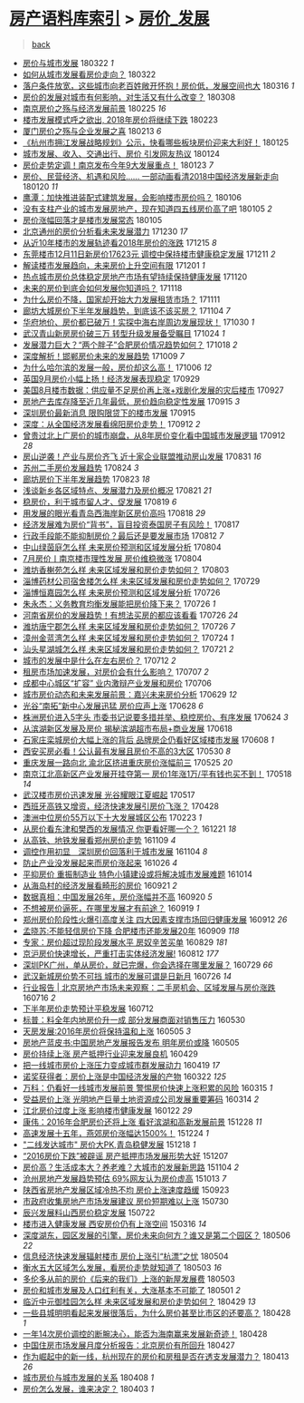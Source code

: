[房产语料库索引](../../README.md)  > [房价_发展](房价_发展.md)
====
> [back](../README.md)

- [房价与城市发展](http://jkwz.applinzi.com/ittc/7083396354200306704.html#%E6%88%BF%E4%BB%B7%E4%B8%8E%E5%9F%8E%E5%B8%82%E5%8F%91%E5%B1%95) 180322 *1* 
- [如何从城市发展看房价走向？](http://jkwz.applinzi.com/ittc/7083102837129348107.html#%E5%A6%82%E4%BD%95%E4%BB%8E%E5%9F%8E%E5%B8%82%E5%8F%91%E5%B1%95%E7%9C%8B%E6%88%BF%E4%BB%B7%E8%B5%B0%E5%90%91%EF%BC%9F) 180322  
- [落户条件放宽，这些城市向老百姓敞开怀抱！房价低，发展空间也大](http://jkwz.applinzi.com/ittc/7081029749403288583.html#%E8%90%BD%E6%88%B7%E6%9D%A1%E4%BB%B6%E6%94%BE%E5%AE%BD%EF%BC%8C%E8%BF%99%E4%BA%9B%E5%9F%8E%E5%B8%82%E5%90%91%E8%80%81%E7%99%BE%E5%A7%93%E6%95%9E%E5%BC%80%E6%80%80%E6%8A%B1%EF%BC%81%E6%88%BF%E4%BB%B7%E4%BD%8E%EF%BC%8C%E5%8F%91%E5%B1%95%E7%A9%BA%E9%97%B4%E4%B9%9F%E5%A4%A7) 180316 *1* 
- [房价的发展对城市有何影响，对生活又有什么改变？](http://jkwz.applinzi.com/ittc/7078153245447160843.html#%E6%88%BF%E4%BB%B7%E7%9A%84%E5%8F%91%E5%B1%95%E5%AF%B9%E5%9F%8E%E5%B8%82%E6%9C%89%E4%BD%95%E5%BD%B1%E5%93%8D%EF%BC%8C%E5%AF%B9%E7%94%9F%E6%B4%BB%E5%8F%88%E6%9C%89%E4%BB%80%E4%B9%88%E6%94%B9%E5%8F%98%EF%BC%9F) 180308  
- [南京房价之殇与经济发展前景](http://jkwz.applinzi.com/ittc/7074132293990220816.html#%E5%8D%97%E4%BA%AC%E6%88%BF%E4%BB%B7%E4%B9%8B%E6%AE%87%E4%B8%8E%E7%BB%8F%E6%B5%8E%E5%8F%91%E5%B1%95%E5%89%8D%E6%99%AF) 180225 *16* 
- [楼市发展模式呼之欲出, 2018年房价将继续下跌](http://jkwz.applinzi.com/ittc/7073410244141384710.html#%E6%A5%BC%E5%B8%82%E5%8F%91%E5%B1%95%E6%A8%A1%E5%BC%8F%E5%91%BC%E4%B9%8B%E6%AC%B2%E5%87%BA%2C+2018%E5%B9%B4%E6%88%BF%E4%BB%B7%E5%B0%86%E7%BB%A7%E7%BB%AD%E4%B8%8B%E8%B7%8C) 180223  
- [厦门房价之殇与企业发展之喜](http://jkwz.applinzi.com/ittc/7069225889760281606.html#%E5%8E%A6%E9%97%A8%E6%88%BF%E4%BB%B7%E4%B9%8B%E6%AE%87%E4%B8%8E%E4%BC%81%E4%B8%9A%E5%8F%91%E5%B1%95%E4%B9%8B%E5%96%9C) 180213 *6* 
- [《杭州市拥江发展战略规划》公示，快看哪些板块房价迎来大利好！](http://jkwz.applinzi.com/ittc/7062600473758925834.html#%E3%80%8A%E6%9D%AD%E5%B7%9E%E5%B8%82%E6%8B%A5%E6%B1%9F%E5%8F%91%E5%B1%95%E6%88%98%E7%95%A5%E8%A7%84%E5%88%92%E3%80%8B%E5%85%AC%E7%A4%BA%EF%BC%8C%E5%BF%AB%E7%9C%8B%E5%93%AA%E4%BA%9B%E6%9D%BF%E5%9D%97%E6%88%BF%E4%BB%B7%E8%BF%8E%E6%9D%A5%E5%A4%A7%E5%88%A9%E5%A5%BD%EF%BC%81) 180125  
- [城市发展、收入、交通出行、房价 引发网友热议](http://jkwz.applinzi.com/ittc/7062060372033274886.html#%E5%9F%8E%E5%B8%82%E5%8F%91%E5%B1%95%E3%80%81%E6%94%B6%E5%85%A5%E3%80%81%E4%BA%A4%E9%80%9A%E5%87%BA%E8%A1%8C%E3%80%81%E6%88%BF%E4%BB%B7+%E5%BC%95%E5%8F%91%E7%BD%91%E5%8F%8B%E7%83%AD%E8%AE%AE) 180124  
- [房价走势定调！南京发布今年9大发展重点！](http://jkwz.applinzi.com/ittc/7061729152376243211.html#%E6%88%BF%E4%BB%B7%E8%B5%B0%E5%8A%BF%E5%AE%9A%E8%B0%83%EF%BC%81%E5%8D%97%E4%BA%AC%E5%8F%91%E5%B8%83%E4%BB%8A%E5%B9%B49%E5%A4%A7%E5%8F%91%E5%B1%95%E9%87%8D%E7%82%B9%EF%BC%81) 180123 *7* 
- [房价、民营经济、机遇和风险…… 一部动画看清2018中国经济发展新走向](http://jkwz.applinzi.com/ittc/7060607229684614151.html#%E6%88%BF%E4%BB%B7%E3%80%81%E6%B0%91%E8%90%A5%E7%BB%8F%E6%B5%8E%E3%80%81%E6%9C%BA%E9%81%87%E5%92%8C%E9%A3%8E%E9%99%A9%E2%80%A6%E2%80%A6+%E4%B8%80%E9%83%A8%E5%8A%A8%E7%94%BB%E7%9C%8B%E6%B8%852018%E4%B8%AD%E5%9B%BD%E7%BB%8F%E6%B5%8E%E5%8F%91%E5%B1%95%E6%96%B0%E8%B5%B0%E5%90%91) 180120 *11* 
- [鹰潭：加快推进装配式建筑发展，会影响楼市房价吗？](http://jkwz.applinzi.com/ittc/7055378611832357895.html#%E9%B9%B0%E6%BD%AD%EF%BC%9A%E5%8A%A0%E5%BF%AB%E6%8E%A8%E8%BF%9B%E8%A3%85%E9%85%8D%E5%BC%8F%E5%BB%BA%E7%AD%91%E5%8F%91%E5%B1%95%EF%BC%8C%E4%BC%9A%E5%BD%B1%E5%93%8D%E6%A5%BC%E5%B8%82%E6%88%BF%E4%BB%B7%E5%90%97%EF%BC%9F) 180106  
- [没有支柱产业的城市发展房地产，现在知道四五线房价高了吧](http://jkwz.applinzi.com/ittc/7055001219460760587.html#%E6%B2%A1%E6%9C%89%E6%94%AF%E6%9F%B1%E4%BA%A7%E4%B8%9A%E7%9A%84%E5%9F%8E%E5%B8%82%E5%8F%91%E5%B1%95%E6%88%BF%E5%9C%B0%E4%BA%A7%EF%BC%8C%E7%8E%B0%E5%9C%A8%E7%9F%A5%E9%81%93%E5%9B%9B%E4%BA%94%E7%BA%BF%E6%88%BF%E4%BB%B7%E9%AB%98%E4%BA%86%E5%90%A7) 180105 *2* 
- [房价涨幅回落才是楼市发展常态](http://jkwz.applinzi.com/ittc/7055007485495084043.html#%E6%88%BF%E4%BB%B7%E6%B6%A8%E5%B9%85%E5%9B%9E%E8%90%BD%E6%89%8D%E6%98%AF%E6%A5%BC%E5%B8%82%E5%8F%91%E5%B1%95%E5%B8%B8%E6%80%81) 180105  
- [北京通州的房价分析看未来发展潜力](http://jkwz.applinzi.com/ittc/7052978949162796048.html#%E5%8C%97%E4%BA%AC%E9%80%9A%E5%B7%9E%E7%9A%84%E6%88%BF%E4%BB%B7%E5%88%86%E6%9E%90%E7%9C%8B%E6%9C%AA%E6%9D%A5%E5%8F%91%E5%B1%95%E6%BD%9C%E5%8A%9B) 171230 *17* 
- [从近10年楼市的发展轨迹看2018年房价的涨跌](http://jkwz.applinzi.com/ittc/7047431385432720401.html#%E4%BB%8E%E8%BF%9110%E5%B9%B4%E6%A5%BC%E5%B8%82%E7%9A%84%E5%8F%91%E5%B1%95%E8%BD%A8%E8%BF%B9%E7%9C%8B2018%E5%B9%B4%E6%88%BF%E4%BB%B7%E7%9A%84%E6%B6%A8%E8%B7%8C) 171215 *8* 
- [东莞楼市12月11日新房价17623元 调控中保持楼市健康稳定发展](http://jkwz.applinzi.com/ittc/7045880523505796113.html#%E4%B8%9C%E8%8E%9E%E6%A5%BC%E5%B8%8212%E6%9C%8811%E6%97%A5%E6%96%B0%E6%88%BF%E4%BB%B717623%E5%85%83+%E8%B0%83%E6%8E%A7%E4%B8%AD%E4%BF%9D%E6%8C%81%E6%A5%BC%E5%B8%82%E5%81%A5%E5%BA%B7%E7%A8%B3%E5%AE%9A%E5%8F%91%E5%B1%95) 171211 *2* 
- [解读楼市发展趋向，未来房价上升空间有限](http://jkwz.applinzi.com/ittc/7042030932016514064.html#%E8%A7%A3%E8%AF%BB%E6%A5%BC%E5%B8%82%E5%8F%91%E5%B1%95%E8%B6%8B%E5%90%91%EF%BC%8C%E6%9C%AA%E6%9D%A5%E6%88%BF%E4%BB%B7%E4%B8%8A%E5%8D%87%E7%A9%BA%E9%97%B4%E6%9C%89%E9%99%90) 171201 *1* 
- [热点城市房价总体稳定房地产市场有望持续保持健康发展](http://jkwz.applinzi.com/ittc/7037968813503546385.html#%E7%83%AD%E7%82%B9%E5%9F%8E%E5%B8%82%E6%88%BF%E4%BB%B7%E6%80%BB%E4%BD%93%E7%A8%B3%E5%AE%9A%E6%88%BF%E5%9C%B0%E4%BA%A7%E5%B8%82%E5%9C%BA%E6%9C%89%E6%9C%9B%E6%8C%81%E7%BB%AD%E4%BF%9D%E6%8C%81%E5%81%A5%E5%BA%B7%E5%8F%91%E5%B1%95) 171120  
- [未来的房价到底会如何发展你知道吗？](http://jkwz.applinzi.com/ittc/7037242537197175825.html#%E6%9C%AA%E6%9D%A5%E7%9A%84%E6%88%BF%E4%BB%B7%E5%88%B0%E5%BA%95%E4%BC%9A%E5%A6%82%E4%BD%95%E5%8F%91%E5%B1%95%E4%BD%A0%E7%9F%A5%E9%81%93%E5%90%97%EF%BC%9F) 171118  
- [为什么房价不降，国家却开始大力发展租赁市场？](http://jkwz.applinzi.com/ittc/7033636007969293328.html#%E4%B8%BA%E4%BB%80%E4%B9%88%E6%88%BF%E4%BB%B7%E4%B8%8D%E9%99%8D%EF%BC%8C%E5%9B%BD%E5%AE%B6%E5%8D%B4%E5%BC%80%E5%A7%8B%E5%A4%A7%E5%8A%9B%E5%8F%91%E5%B1%95%E7%A7%9F%E8%B5%81%E5%B8%82%E5%9C%BA%EF%BC%9F) 171111  
- [廊坊大城房价下半年发展趋势，到底该不该买房？](http://jkwz.applinzi.com/ittc/7032219348364690449.html#%E5%BB%8A%E5%9D%8A%E5%A4%A7%E5%9F%8E%E6%88%BF%E4%BB%B7%E4%B8%8B%E5%8D%8A%E5%B9%B4%E5%8F%91%E5%B1%95%E8%B6%8B%E5%8A%BF%EF%BC%8C%E5%88%B0%E5%BA%95%E8%AF%A5%E4%B8%8D%E8%AF%A5%E4%B9%B0%E6%88%BF%EF%BC%9F) 171104 *7* 
- [华府地价、房价都已破万！实探中海右岸周边发展现状！](http://jkwz.applinzi.com/ittc/7030326661243995152.html#%E5%8D%8E%E5%BA%9C%E5%9C%B0%E4%BB%B7%E3%80%81%E6%88%BF%E4%BB%B7%E9%83%BD%E5%B7%B2%E7%A0%B4%E4%B8%87%EF%BC%81%E5%AE%9E%E6%8E%A2%E4%B8%AD%E6%B5%B7%E5%8F%B3%E5%B2%B8%E5%91%A8%E8%BE%B9%E5%8F%91%E5%B1%95%E7%8E%B0%E7%8A%B6%EF%BC%81) 171030 *1* 
- [武汉青山新房房价破三万 转型升级发展备受瞩目](http://jkwz.applinzi.com/ittc/7027897179799290896.html#%E6%AD%A6%E6%B1%89%E9%9D%92%E5%B1%B1%E6%96%B0%E6%88%BF%E6%88%BF%E4%BB%B7%E7%A0%B4%E4%B8%89%E4%B8%87+%E8%BD%AC%E5%9E%8B%E5%8D%87%E7%BA%A7%E5%8F%91%E5%B1%95%E5%A4%87%E5%8F%97%E7%9E%A9%E7%9B%AE) 171024 *1* 
- [发展潜力巨大？“两个胖子”合肥房价情况趋势如何？](http://jkwz.applinzi.com/ittc/7025879357002875921.html#%E5%8F%91%E5%B1%95%E6%BD%9C%E5%8A%9B%E5%B7%A8%E5%A4%A7%EF%BC%9F%E2%80%9C%E4%B8%A4%E4%B8%AA%E8%83%96%E5%AD%90%E2%80%9D%E5%90%88%E8%82%A5%E6%88%BF%E4%BB%B7%E6%83%85%E5%86%B5%E8%B6%8B%E5%8A%BF%E5%A6%82%E4%BD%95%EF%BC%9F) 171018 *2* 
- [深度解析！邯郸房价未来的发展趋势](http://jkwz.applinzi.com/ittc/7022400939993072656.html#%E6%B7%B1%E5%BA%A6%E8%A7%A3%E6%9E%90%EF%BC%81%E9%82%AF%E9%83%B8%E6%88%BF%E4%BB%B7%E6%9C%AA%E6%9D%A5%E7%9A%84%E5%8F%91%E5%B1%95%E8%B6%8B%E5%8A%BF) 171009 *7* 
- [为什么哈尔滨的发展一般，房价却这么高！](http://jkwz.applinzi.com/ittc/7019161214641505296.html#%E4%B8%BA%E4%BB%80%E4%B9%88%E5%93%88%E5%B0%94%E6%BB%A8%E7%9A%84%E5%8F%91%E5%B1%95%E4%B8%80%E8%88%AC%EF%BC%8C%E6%88%BF%E4%BB%B7%E5%8D%B4%E8%BF%99%E4%B9%88%E9%AB%98%EF%BC%81) 171006 *12* 
- [英国9月房价小幅上扬！经济发展表现稳定](http://jkwz.applinzi.com/ittc/7018741017069749265.html#%E8%8B%B1%E5%9B%BD9%E6%9C%88%E6%88%BF%E4%BB%B7%E5%B0%8F%E5%B9%85%E4%B8%8A%E6%89%AC%EF%BC%81%E7%BB%8F%E6%B5%8E%E5%8F%91%E5%B1%95%E8%A1%A8%E7%8E%B0%E7%A8%B3%E5%AE%9A) 170929  
- [美国8月楼市数据：供应量不足房价再上涨+戏剧化发展的灾后楼市](http://jkwz.applinzi.com/ittc/7017323143390299152.html#%E7%BE%8E%E5%9B%BD8%E6%9C%88%E6%A5%BC%E5%B8%82%E6%95%B0%E6%8D%AE%EF%BC%9A%E4%BE%9B%E5%BA%94%E9%87%8F%E4%B8%8D%E8%B6%B3%E6%88%BF%E4%BB%B7%E5%86%8D%E4%B8%8A%E6%B6%A8%2B%E6%88%8F%E5%89%A7%E5%8C%96%E5%8F%91%E5%B1%95%E7%9A%84%E7%81%BE%E5%90%8E%E6%A5%BC%E5%B8%82) 170927  
- [房地产去库存降至近几年最低，房价趋向稳定性发展](http://jkwz.applinzi.com/ittc/7013499751918732304.html#%E6%88%BF%E5%9C%B0%E4%BA%A7%E5%8E%BB%E5%BA%93%E5%AD%98%E9%99%8D%E8%87%B3%E8%BF%91%E5%87%A0%E5%B9%B4%E6%9C%80%E4%BD%8E%EF%BC%8C%E6%88%BF%E4%BB%B7%E8%B6%8B%E5%90%91%E7%A8%B3%E5%AE%9A%E6%80%A7%E5%8F%91%E5%B1%95) 170915 *3* 
- [深圳房价最新消息 限购限贷下的楼市发展](http://jkwz.applinzi.com/ittc/7013475818238640913.html#%E6%B7%B1%E5%9C%B3%E6%88%BF%E4%BB%B7%E6%9C%80%E6%96%B0%E6%B6%88%E6%81%AF+%E9%99%90%E8%B4%AD%E9%99%90%E8%B4%B7%E4%B8%8B%E7%9A%84%E6%A5%BC%E5%B8%82%E5%8F%91%E5%B1%95) 170915  
- [深度：从全国经济发展看绵阳房价走势！](http://jkwz.applinzi.com/ittc/7012486555183350801.html#%E6%B7%B1%E5%BA%A6%EF%BC%9A%E4%BB%8E%E5%85%A8%E5%9B%BD%E7%BB%8F%E6%B5%8E%E5%8F%91%E5%B1%95%E7%9C%8B%E7%BB%B5%E9%98%B3%E6%88%BF%E4%BB%B7%E8%B5%B0%E5%8A%BF%EF%BC%81) 170912 *2* 
- [曾贵过北上广房价的城市崩盘，从8年房价变化看中国城市发展逻辑](http://jkwz.applinzi.com/ittc/7012462488006951952.html#%E6%9B%BE%E8%B4%B5%E8%BF%87%E5%8C%97%E4%B8%8A%E5%B9%BF%E6%88%BF%E4%BB%B7%E7%9A%84%E5%9F%8E%E5%B8%82%E5%B4%A9%E7%9B%98%EF%BC%8C%E4%BB%8E8%E5%B9%B4%E6%88%BF%E4%BB%B7%E5%8F%98%E5%8C%96%E7%9C%8B%E4%B8%AD%E5%9B%BD%E5%9F%8E%E5%B8%82%E5%8F%91%E5%B1%95%E9%80%BB%E8%BE%91) 170912 *28* 
- [房山逆袭！产业与房价齐飞 近十家企业联盟推动房山发展](http://jkwz.applinzi.com/ittc/7007974337116898320.html#%E6%88%BF%E5%B1%B1%E9%80%86%E8%A2%AD%EF%BC%81%E4%BA%A7%E4%B8%9A%E4%B8%8E%E6%88%BF%E4%BB%B7%E9%BD%90%E9%A3%9E+%E8%BF%91%E5%8D%81%E5%AE%B6%E4%BC%81%E4%B8%9A%E8%81%94%E7%9B%9F%E6%8E%A8%E5%8A%A8%E6%88%BF%E5%B1%B1%E5%8F%91%E5%B1%95) 170831 *16* 
- [苏州二手房价发展趋势](http://jkwz.applinzi.com/ittc/7005188137104704273.html#%E8%8B%8F%E5%B7%9E%E4%BA%8C%E6%89%8B%E6%88%BF%E4%BB%B7%E5%8F%91%E5%B1%95%E8%B6%8B%E5%8A%BF) 170824 *3* 
- [廊坊房价下半年发展趋势](http://jkwz.applinzi.com/ittc/7004942679279141904.html#%E5%BB%8A%E5%9D%8A%E6%88%BF%E4%BB%B7%E4%B8%8B%E5%8D%8A%E5%B9%B4%E5%8F%91%E5%B1%95%E8%B6%8B%E5%8A%BF) 170823 *18* 
- [浅谈新乡各区域特点、发展潜力及房价概况](http://jkwz.applinzi.com/ittc/7004258289322558480.html#%E6%B5%85%E8%B0%88%E6%96%B0%E4%B9%A1%E5%90%84%E5%8C%BA%E5%9F%9F%E7%89%B9%E7%82%B9%E3%80%81%E5%8F%91%E5%B1%95%E6%BD%9C%E5%8A%9B%E5%8F%8A%E6%88%BF%E4%BB%B7%E6%A6%82%E5%86%B5) 170821 *21* 
- [稳房价，利于城市留人才、促发展](http://jkwz.applinzi.com/ittc/7003433212645475345.html#%E7%A8%B3%E6%88%BF%E4%BB%B7%EF%BC%8C%E5%88%A9%E4%BA%8E%E5%9F%8E%E5%B8%82%E7%95%99%E4%BA%BA%E6%89%8D%E3%80%81%E4%BF%83%E5%8F%91%E5%B1%95) 170819 *6* 
- [用发展的眼光看青岛西海岸新区房价高吗](http://jkwz.applinzi.com/ittc/7003253853225747473.html#%E7%94%A8%E5%8F%91%E5%B1%95%E7%9A%84%E7%9C%BC%E5%85%89%E7%9C%8B%E9%9D%92%E5%B2%9B%E8%A5%BF%E6%B5%B7%E5%B2%B8%E6%96%B0%E5%8C%BA%E6%88%BF%E4%BB%B7%E9%AB%98%E5%90%97) 170818 *29* 
- [经济发展难为房价“背书”，盲目投资泰国房子有风险！](http://jkwz.applinzi.com/ittc/7002741410980430865.html#%E7%BB%8F%E6%B5%8E%E5%8F%91%E5%B1%95%E9%9A%BE%E4%B8%BA%E6%88%BF%E4%BB%B7%E2%80%9C%E8%83%8C%E4%B9%A6%E2%80%9D%EF%BC%8C%E7%9B%B2%E7%9B%AE%E6%8A%95%E8%B5%84%E6%B3%B0%E5%9B%BD%E6%88%BF%E5%AD%90%E6%9C%89%E9%A3%8E%E9%99%A9%EF%BC%81) 170817  
- [行政手段能不能抑制房价？最后还是要发展市场](http://jkwz.applinzi.com/ittc/7000848362008740880.html#%E8%A1%8C%E6%94%BF%E6%89%8B%E6%AE%B5%E8%83%BD%E4%B8%8D%E8%83%BD%E6%8A%91%E5%88%B6%E6%88%BF%E4%BB%B7%EF%BC%9F%E6%9C%80%E5%90%8E%E8%BF%98%E6%98%AF%E8%A6%81%E5%8F%91%E5%B1%95%E5%B8%82%E5%9C%BA) 170812 *7* 
- [中山绿茵庭怎么样 未来房价预测和区域发展分析](http://jkwz.applinzi.com/ittc/6997936467576620049.html#%E4%B8%AD%E5%B1%B1%E7%BB%BF%E8%8C%B5%E5%BA%AD%E6%80%8E%E4%B9%88%E6%A0%B7+%E6%9C%AA%E6%9D%A5%E6%88%BF%E4%BB%B7%E9%A2%84%E6%B5%8B%E5%92%8C%E5%8C%BA%E5%9F%9F%E5%8F%91%E5%B1%95%E5%88%86%E6%9E%90) 170804  
- [7月房价丨南京楼市理性发展 房价维稳微涨](http://jkwz.applinzi.com/ittc/6997873639377339408.html#7%E6%9C%88%E6%88%BF%E4%BB%B7%E4%B8%A8%E5%8D%97%E4%BA%AC%E6%A5%BC%E5%B8%82%E7%90%86%E6%80%A7%E5%8F%91%E5%B1%95+%E6%88%BF%E4%BB%B7%E7%BB%B4%E7%A8%B3%E5%BE%AE%E6%B6%A8) 170804  
- [潍坊香榭苑怎么样 未来区域发展和房价走势如何？](http://jkwz.applinzi.com/ittc/6997571143647888401.html#%E6%BD%8D%E5%9D%8A%E9%A6%99%E6%A6%AD%E8%8B%91%E6%80%8E%E4%B9%88%E6%A0%B7+%E6%9C%AA%E6%9D%A5%E5%8C%BA%E5%9F%9F%E5%8F%91%E5%B1%95%E5%92%8C%E6%88%BF%E4%BB%B7%E8%B5%B0%E5%8A%BF%E5%A6%82%E4%BD%95%EF%BC%9F) 170803  
- [淄博药材公司宿舍楼怎么样 未来区域发展和房价走势如何？](http://jkwz.applinzi.com/ittc/6995713164103386128.html#%E6%B7%84%E5%8D%9A%E8%8D%AF%E6%9D%90%E5%85%AC%E5%8F%B8%E5%AE%BF%E8%88%8D%E6%A5%BC%E6%80%8E%E4%B9%88%E6%A0%B7+%E6%9C%AA%E6%9D%A5%E5%8C%BA%E5%9F%9F%E5%8F%91%E5%B1%95%E5%92%8C%E6%88%BF%E4%BB%B7%E8%B5%B0%E5%8A%BF%E5%A6%82%E4%BD%95%EF%BC%9F) 170729  
- [淄博恒嘉园怎么样 未来房价预测和区域发展分析](http://jkwz.applinzi.com/ittc/6994589365681259537.html#%E6%B7%84%E5%8D%9A%E6%81%92%E5%98%89%E5%9B%AD%E6%80%8E%E4%B9%88%E6%A0%B7+%E6%9C%AA%E6%9D%A5%E6%88%BF%E4%BB%B7%E9%A2%84%E6%B5%8B%E5%92%8C%E5%8C%BA%E5%9F%9F%E5%8F%91%E5%B1%95%E5%88%86%E6%9E%90) 170726  
- [朱永杰：义务教育均衡发展能把房价降下来？](http://jkwz.applinzi.com/ittc/6994582733534528529.html#%E6%9C%B1%E6%B0%B8%E6%9D%B0%EF%BC%9A%E4%B9%89%E5%8A%A1%E6%95%99%E8%82%B2%E5%9D%87%E8%A1%A1%E5%8F%91%E5%B1%95%E8%83%BD%E6%8A%8A%E6%88%BF%E4%BB%B7%E9%99%8D%E4%B8%8B%E6%9D%A5%EF%BC%9F) 170726 *1* 
- [河南省房价的发展趋势！有想法买房的都应该看看](http://jkwz.applinzi.com/ittc/6994569409912636433.html#%E6%B2%B3%E5%8D%97%E7%9C%81%E6%88%BF%E4%BB%B7%E7%9A%84%E5%8F%91%E5%B1%95%E8%B6%8B%E5%8A%BF%EF%BC%81%E6%9C%89%E6%83%B3%E6%B3%95%E4%B9%B0%E6%88%BF%E7%9A%84%E9%83%BD%E5%BA%94%E8%AF%A5%E7%9C%8B%E7%9C%8B) 170726 *24* 
- [潍坊唐宁郡怎么样 未来区域发展和房价走势如何？](http://jkwz.applinzi.com/ittc/6994551919430075408.html#%E6%BD%8D%E5%9D%8A%E5%94%90%E5%AE%81%E9%83%A1%E6%80%8E%E4%B9%88%E6%A0%B7+%E6%9C%AA%E6%9D%A5%E5%8C%BA%E5%9F%9F%E5%8F%91%E5%B1%95%E5%92%8C%E6%88%BF%E4%BB%B7%E8%B5%B0%E5%8A%BF%E5%A6%82%E4%BD%95%EF%BC%9F) 170726 *7* 
- [漳州金蓝湾怎么样 未来区域发展和房价走势如何？](http://jkwz.applinzi.com/ittc/6993881663430722576.html#%E6%BC%B3%E5%B7%9E%E9%87%91%E8%93%9D%E6%B9%BE%E6%80%8E%E4%B9%88%E6%A0%B7+%E6%9C%AA%E6%9D%A5%E5%8C%BA%E5%9F%9F%E5%8F%91%E5%B1%95%E5%92%8C%E6%88%BF%E4%BB%B7%E8%B5%B0%E5%8A%BF%E5%A6%82%E4%BD%95%EF%BC%9F) 170724 *1* 
- [汕头星湖城怎么样 未来区域发展和房价走势如何？](http://jkwz.applinzi.com/ittc/6992711019347313680.html#%E6%B1%95%E5%A4%B4%E6%98%9F%E6%B9%96%E5%9F%8E%E6%80%8E%E4%B9%88%E6%A0%B7+%E6%9C%AA%E6%9D%A5%E5%8C%BA%E5%9F%9F%E5%8F%91%E5%B1%95%E5%92%8C%E6%88%BF%E4%BB%B7%E8%B5%B0%E5%8A%BF%E5%A6%82%E4%BD%95%EF%BC%9F) 170721 *2* 
- [城市的发展中是什么在左右房价？](http://jkwz.applinzi.com/ittc/6989380196829234193.html#%E5%9F%8E%E5%B8%82%E7%9A%84%E5%8F%91%E5%B1%95%E4%B8%AD%E6%98%AF%E4%BB%80%E4%B9%88%E5%9C%A8%E5%B7%A6%E5%8F%B3%E6%88%BF%E4%BB%B7%EF%BC%9F) 170712 *2* 
- [租房市场加速发展，对房价会有什么影响？](http://jkwz.applinzi.com/ittc/6987502309364728837.html#%E7%A7%9F%E6%88%BF%E5%B8%82%E5%9C%BA%E5%8A%A0%E9%80%9F%E5%8F%91%E5%B1%95%EF%BC%8C%E5%AF%B9%E6%88%BF%E4%BB%B7%E4%BC%9A%E6%9C%89%E4%BB%80%E4%B9%88%E5%BD%B1%E5%93%8D%EF%BC%9F) 170707 *2* 
- [成都中心城区“扩容” 业内激辩产业发展和房价](http://jkwz.applinzi.com/ittc/6987229773250954256.html#%E6%88%90%E9%83%BD%E4%B8%AD%E5%BF%83%E5%9F%8E%E5%8C%BA%E2%80%9C%E6%89%A9%E5%AE%B9%E2%80%9D+%E4%B8%9A%E5%86%85%E6%BF%80%E8%BE%A9%E4%BA%A7%E4%B8%9A%E5%8F%91%E5%B1%95%E5%92%8C%E6%88%BF%E4%BB%B7) 170706  
- [城市房价动态和未来发展前景：嘉兴未来房价分析](http://jkwz.applinzi.com/ittc/6984521105728340996.html#%E5%9F%8E%E5%B8%82%E6%88%BF%E4%BB%B7%E5%8A%A8%E6%80%81%E5%92%8C%E6%9C%AA%E6%9D%A5%E5%8F%91%E5%B1%95%E5%89%8D%E6%99%AF%EF%BC%9A%E5%98%89%E5%85%B4%E6%9C%AA%E6%9D%A5%E6%88%BF%E4%BB%B7%E5%88%86%E6%9E%90) 170629 *12* 
- [光谷“南拓”新中心发展迅猛 房价应声上涨](http://jkwz.applinzi.com/ittc/6984260379432453124.html#%E5%85%89%E8%B0%B7%E2%80%9C%E5%8D%97%E6%8B%93%E2%80%9D%E6%96%B0%E4%B8%AD%E5%BF%83%E5%8F%91%E5%B1%95%E8%BF%85%E7%8C%9B+%E6%88%BF%E4%BB%B7%E5%BA%94%E5%A3%B0%E4%B8%8A%E6%B6%A8) 170628 *6* 
- [株洲房价进入5字头 市委书记说要多措并举、稳控房价、有序发展](http://jkwz.applinzi.com/ittc/6982517086981981188.html#%E6%A0%AA%E6%B4%B2%E6%88%BF%E4%BB%B7%E8%BF%9B%E5%85%A55%E5%AD%97%E5%A4%B4+%E5%B8%82%E5%A7%94%E4%B9%A6%E8%AE%B0%E8%AF%B4%E8%A6%81%E5%A4%9A%E6%8E%AA%E5%B9%B6%E4%B8%BE%E3%80%81%E7%A8%B3%E6%8E%A7%E6%88%BF%E4%BB%B7%E3%80%81%E6%9C%89%E5%BA%8F%E5%8F%91%E5%B1%95) 170624 *3* 
- [从滨湖新区发展及房价 揭秘滨湖超市布局+商业发展](http://jkwz.applinzi.com/ittc/6980615834459177988.html#%E4%BB%8E%E6%BB%A8%E6%B9%96%E6%96%B0%E5%8C%BA%E5%8F%91%E5%B1%95%E5%8F%8A%E6%88%BF%E4%BB%B7+%E6%8F%AD%E7%A7%98%E6%BB%A8%E6%B9%96%E8%B6%85%E5%B8%82%E5%B8%83%E5%B1%80%2B%E5%95%86%E4%B8%9A%E5%8F%91%E5%B1%95) 170618  
- [石家庄栾城房价大幅上涨的背后 品牌房企仍看好区域楼市发展](http://jkwz.applinzi.com/ittc/6976675855760622597.html#%E7%9F%B3%E5%AE%B6%E5%BA%84%E6%A0%BE%E5%9F%8E%E6%88%BF%E4%BB%B7%E5%A4%A7%E5%B9%85%E4%B8%8A%E6%B6%A8%E7%9A%84%E8%83%8C%E5%90%8E+%E5%93%81%E7%89%8C%E6%88%BF%E4%BC%81%E4%BB%8D%E7%9C%8B%E5%A5%BD%E5%8C%BA%E5%9F%9F%E6%A5%BC%E5%B8%82%E5%8F%91%E5%B1%95) 170608 *1* 
- [西安买房必看！公认最有发展且房价不高的3大区](http://jkwz.applinzi.com/ittc/6973392053328151557.html#%E8%A5%BF%E5%AE%89%E4%B9%B0%E6%88%BF%E5%BF%85%E7%9C%8B%EF%BC%81%E5%85%AC%E8%AE%A4%E6%9C%80%E6%9C%89%E5%8F%91%E5%B1%95%E4%B8%94%E6%88%BF%E4%BB%B7%E4%B8%8D%E9%AB%98%E7%9A%843%E5%A4%A7%E5%8C%BA) 170530 *8* 
- [重庆发展一路向北 渝北区挤进重庆房价涨幅前三](http://jkwz.applinzi.com/ittc/6971281012737704964.html#%E9%87%8D%E5%BA%86%E5%8F%91%E5%B1%95%E4%B8%80%E8%B7%AF%E5%90%91%E5%8C%97+%E6%B8%9D%E5%8C%97%E5%8C%BA%E6%8C%A4%E8%BF%9B%E9%87%8D%E5%BA%86%E6%88%BF%E4%BB%B7%E6%B6%A8%E5%B9%85%E5%89%8D%E4%B8%89) 170525 *20* 
- [南京江北高新区产业发展开挂夺第一 房价1年涨1万/平有钱也买不到！](http://jkwz.applinzi.com/ittc/6968959375614936069.html#%E5%8D%97%E4%BA%AC%E6%B1%9F%E5%8C%97%E9%AB%98%E6%96%B0%E5%8C%BA%E4%BA%A7%E4%B8%9A%E5%8F%91%E5%B1%95%E5%BC%80%E6%8C%82%E5%A4%BA%E7%AC%AC%E4%B8%80+%E6%88%BF%E4%BB%B71%E5%B9%B4%E6%B6%A81%E4%B8%87%2F%E5%B9%B3%E6%9C%89%E9%92%B1%E4%B9%9F%E4%B9%B0%E4%B8%8D%E5%88%B0%EF%BC%81) 170518 *14* 
- [武汉楼市房价迅速发展 光谷耀眼江夏崛起](http://jkwz.applinzi.com/ittc/6968655267251094533.html#%E6%AD%A6%E6%B1%89%E6%A5%BC%E5%B8%82%E6%88%BF%E4%BB%B7%E8%BF%85%E9%80%9F%E5%8F%91%E5%B1%95+%E5%85%89%E8%B0%B7%E8%80%80%E7%9C%BC%E6%B1%9F%E5%A4%8F%E5%B4%9B%E8%B5%B7) 170517  
- [西班牙高铁又增资，经济快速发展引房价飞涨？](http://jkwz.applinzi.com/ittc/6961257397120140293.html#%E8%A5%BF%E7%8F%AD%E7%89%99%E9%AB%98%E9%93%81%E5%8F%88%E5%A2%9E%E8%B5%84%EF%BC%8C%E7%BB%8F%E6%B5%8E%E5%BF%AB%E9%80%9F%E5%8F%91%E5%B1%95%E5%BC%95%E6%88%BF%E4%BB%B7%E9%A3%9E%E6%B6%A8%EF%BC%9F) 170428  
- [澳洲中位房价55万以下十大发展城区公布](http://jkwz.applinzi.com/ittc/6937748989687628805.html#%E6%BE%B3%E6%B4%B2%E4%B8%AD%E4%BD%8D%E6%88%BF%E4%BB%B755%E4%B8%87%E4%BB%A5%E4%B8%8B%E5%8D%81%E5%A4%A7%E5%8F%91%E5%B1%95%E5%9F%8E%E5%8C%BA%E5%85%AC%E5%B8%83) 170223 *1* 
- [从房价看东津和樊西的发展情况 你更看好哪一个？](http://jkwz.applinzi.com/ittc/6914022270837457925.html#%E4%BB%8E%E6%88%BF%E4%BB%B7%E7%9C%8B%E4%B8%9C%E6%B4%A5%E5%92%8C%E6%A8%8A%E8%A5%BF%E7%9A%84%E5%8F%91%E5%B1%95%E6%83%85%E5%86%B5+%E4%BD%A0%E6%9B%B4%E7%9C%8B%E5%A5%BD%E5%93%AA%E4%B8%80%E4%B8%AA%EF%BC%9F) 161221 *18* 
- [从高铁、地铁发展看郑州房价走势](http://jkwz.applinzi.com/ittc/6898468188164981764.html#%E4%BB%8E%E9%AB%98%E9%93%81%E3%80%81%E5%9C%B0%E9%93%81%E5%8F%91%E5%B1%95%E7%9C%8B%E9%83%91%E5%B7%9E%E6%88%BF%E4%BB%B7%E8%B5%B0%E5%8A%BF) 161109 *4* 
- [调控作用初显　深圳房价回落利于城市发展](http://jkwz.applinzi.com/ittc/6896399268570465284.html#%E8%B0%83%E6%8E%A7%E4%BD%9C%E7%94%A8%E5%88%9D%E6%98%BE%E3%80%80%E6%B7%B1%E5%9C%B3%E6%88%BF%E4%BB%B7%E5%9B%9E%E8%90%BD%E5%88%A9%E4%BA%8E%E5%9F%8E%E5%B8%82%E5%8F%91%E5%B1%95) 161104 *8* 
- [防止产业没发展起来而房价涨起来](http://jkwz.applinzi.com/ittc/6893217313725088773.html#%E9%98%B2%E6%AD%A2%E4%BA%A7%E4%B8%9A%E6%B2%A1%E5%8F%91%E5%B1%95%E8%B5%B7%E6%9D%A5%E8%80%8C%E6%88%BF%E4%BB%B7%E6%B6%A8%E8%B5%B7%E6%9D%A5) 161026 *4* 
- [平抑房价 重振制造业 特色小镇建设或将解决城市发展难题](http://jkwz.applinzi.com/ittc/6888896109551813637.html#%E5%B9%B3%E6%8A%91%E6%88%BF%E4%BB%B7+%E9%87%8D%E6%8C%AF%E5%88%B6%E9%80%A0%E4%B8%9A+%E7%89%B9%E8%89%B2%E5%B0%8F%E9%95%87%E5%BB%BA%E8%AE%BE%E6%88%96%E5%B0%86%E8%A7%A3%E5%86%B3%E5%9F%8E%E5%B8%82%E5%8F%91%E5%B1%95%E9%9A%BE%E9%A2%98) 161014  
- [从海岛村的经济发展看畸形的房价](http://jkwz.applinzi.com/ittc/6880348643281863685.html#%E4%BB%8E%E6%B5%B7%E5%B2%9B%E6%9D%91%E7%9A%84%E7%BB%8F%E6%B5%8E%E5%8F%91%E5%B1%95%E7%9C%8B%E7%95%B8%E5%BD%A2%E7%9A%84%E6%88%BF%E4%BB%B7) 160921 *2* 
- [数据真相：中国发展26年，房价涨幅并不高](http://jkwz.applinzi.com/ittc/6879882073724158980.html#%E6%95%B0%E6%8D%AE%E7%9C%9F%E7%9B%B8%EF%BC%9A%E4%B8%AD%E5%9B%BD%E5%8F%91%E5%B1%9526%E5%B9%B4%EF%BC%8C%E6%88%BF%E4%BB%B7%E6%B6%A8%E5%B9%85%E5%B9%B6%E4%B8%8D%E9%AB%98) 160920 *5* 
- [不想被房价逼死，在哪里发展才有前途？](http://jkwz.applinzi.com/ittc/6879514602064315397.html#%E4%B8%8D%E6%83%B3%E8%A2%AB%E6%88%BF%E4%BB%B7%E9%80%BC%E6%AD%BB%EF%BC%8C%E5%9C%A8%E5%93%AA%E9%87%8C%E5%8F%91%E5%B1%95%E6%89%8D%E6%9C%89%E5%89%8D%E9%80%94%EF%BC%9F) 160919 *1* 
- [郑州房价阶段性火爆引高度关注 四大因素支撑市场回归健康发展](http://jkwz.applinzi.com/ittc/6876776436697924612.html#%E9%83%91%E5%B7%9E%E6%88%BF%E4%BB%B7%E9%98%B6%E6%AE%B5%E6%80%A7%E7%81%AB%E7%88%86%E5%BC%95%E9%AB%98%E5%BA%A6%E5%85%B3%E6%B3%A8+%E5%9B%9B%E5%A4%A7%E5%9B%A0%E7%B4%A0%E6%94%AF%E6%92%91%E5%B8%82%E5%9C%BA%E5%9B%9E%E5%BD%92%E5%81%A5%E5%BA%B7%E5%8F%91%E5%B1%95) 160912 *26* 
- [孟晓苏:不能轻信房价下降 合肥楼市还能发展20年](http://jkwz.applinzi.com/ittc/6875777154209547268.html#%E5%AD%9F%E6%99%93%E8%8B%8F%3A%E4%B8%8D%E8%83%BD%E8%BD%BB%E4%BF%A1%E6%88%BF%E4%BB%B7%E4%B8%8B%E9%99%8D+%E5%90%88%E8%82%A5%E6%A5%BC%E5%B8%82%E8%BF%98%E8%83%BD%E5%8F%91%E5%B1%9520%E5%B9%B4) 160909 *118* 
- [专家：房价超过现阶段发展水平 房奴辛苦买单](http://jkwz.applinzi.com/ittc/6871835737573557253.html#%E4%B8%93%E5%AE%B6%EF%BC%9A%E6%88%BF%E4%BB%B7%E8%B6%85%E8%BF%87%E7%8E%B0%E9%98%B6%E6%AE%B5%E5%8F%91%E5%B1%95%E6%B0%B4%E5%B9%B3+%E6%88%BF%E5%A5%B4%E8%BE%9B%E8%8B%A6%E4%B9%B0%E5%8D%95) 160829 *181* 
- [京沪房价快速增长，严重打击实体经济发展!](http://jkwz.applinzi.com/ittc/6865500443714782212.html#%E4%BA%AC%E6%B2%AA%E6%88%BF%E4%BB%B7%E5%BF%AB%E9%80%9F%E5%A2%9E%E9%95%BF%EF%BC%8C%E4%B8%A5%E9%87%8D%E6%89%93%E5%87%BB%E5%AE%9E%E4%BD%93%E7%BB%8F%E6%B5%8E%E5%8F%91%E5%B1%95%21) 160812 *177* 
- [深圳PK广州，单从房价，就已完爆，你会选择在哪里发展？](http://jkwz.applinzi.com/ittc/6860292575159911429.html#%E6%B7%B1%E5%9C%B3PK%E5%B9%BF%E5%B7%9E%EF%BC%8C%E5%8D%95%E4%BB%8E%E6%88%BF%E4%BB%B7%EF%BC%8C%E5%B0%B1%E5%B7%B2%E5%AE%8C%E7%88%86%EF%BC%8C%E4%BD%A0%E4%BC%9A%E9%80%89%E6%8B%A9%E5%9C%A8%E5%93%AA%E9%87%8C%E5%8F%91%E5%B1%95%EF%BC%9F) 160729 *66* 
- [武汉新城房价势不可挡 城市的发展可谓是日新月](http://jkwz.applinzi.com/ittc/6859083759789540357.html#%E6%AD%A6%E6%B1%89%E6%96%B0%E5%9F%8E%E6%88%BF%E4%BB%B7%E5%8A%BF%E4%B8%8D%E5%8F%AF%E6%8C%A1+%E5%9F%8E%E5%B8%82%E7%9A%84%E5%8F%91%E5%B1%95%E5%8F%AF%E8%B0%93%E6%98%AF%E6%97%A5%E6%96%B0%E6%9C%88) 160726 *14* 
- [行业报告 | 北京房地产市场未来观察：二手房机会、区域发展与房价涨跌](http://jkwz.applinzi.com/ittc/6855491534551778309.html#%E8%A1%8C%E4%B8%9A%E6%8A%A5%E5%91%8A+%7C+%E5%8C%97%E4%BA%AC%E6%88%BF%E5%9C%B0%E4%BA%A7%E5%B8%82%E5%9C%BA%E6%9C%AA%E6%9D%A5%E8%A7%82%E5%AF%9F%EF%BC%9A%E4%BA%8C%E6%89%8B%E6%88%BF%E6%9C%BA%E4%BC%9A%E3%80%81%E5%8C%BA%E5%9F%9F%E5%8F%91%E5%B1%95%E4%B8%8E%E6%88%BF%E4%BB%B7%E6%B6%A8%E8%B7%8C) 160716 *2* 
- [下半年房价走势预计平稳发展](http://jkwz.applinzi.com/ittc/6853997894830654468.html#%E4%B8%8B%E5%8D%8A%E5%B9%B4%E6%88%BF%E4%BB%B7%E8%B5%B0%E5%8A%BF%E9%A2%84%E8%AE%A1%E5%B9%B3%E7%A8%B3%E5%8F%91%E5%B1%95) 160712  
- [标普：料全年内地房价升一成 部分发展商面对销售压力](http://jkwz.applinzi.com/ittc/6838015011590767620.html#%E6%A0%87%E6%99%AE%EF%BC%9A%E6%96%99%E5%85%A8%E5%B9%B4%E5%86%85%E5%9C%B0%E6%88%BF%E4%BB%B7%E5%8D%87%E4%B8%80%E6%88%90+%E9%83%A8%E5%88%86%E5%8F%91%E5%B1%95%E5%95%86%E9%9D%A2%E5%AF%B9%E9%94%80%E5%94%AE%E5%8E%8B%E5%8A%9B) 160530  
- [天房发展:2016年房价将保持温和上涨](http://jkwz.applinzi.com/ittc/6828750792726938629.html#%E5%A4%A9%E6%88%BF%E5%8F%91%E5%B1%95%3A2016%E5%B9%B4%E6%88%BF%E4%BB%B7%E5%B0%86%E4%BF%9D%E6%8C%81%E6%B8%A9%E5%92%8C%E4%B8%8A%E6%B6%A8) 160505 *3* 
- [房地产蓝皮书:中国房地产发展报告发布 明年房价或降](http://jkwz.applinzi.com/ittc/6828725166909424645.html#%E6%88%BF%E5%9C%B0%E4%BA%A7%E8%93%9D%E7%9A%AE%E4%B9%A6%3A%E4%B8%AD%E5%9B%BD%E6%88%BF%E5%9C%B0%E4%BA%A7%E5%8F%91%E5%B1%95%E6%8A%A5%E5%91%8A%E5%8F%91%E5%B8%83+%E6%98%8E%E5%B9%B4%E6%88%BF%E4%BB%B7%E6%88%96%E9%99%8D) 160505  
- [房价持续上涨 房产抵押行业迎来发展良机](http://jkwz.applinzi.com/ittc/6826529053133505540.html#%E6%88%BF%E4%BB%B7%E6%8C%81%E7%BB%AD%E4%B8%8A%E6%B6%A8+%E6%88%BF%E4%BA%A7%E6%8A%B5%E6%8A%BC%E8%A1%8C%E4%B8%9A%E8%BF%8E%E6%9D%A5%E5%8F%91%E5%B1%95%E8%89%AF%E6%9C%BA) 160429  
- [把一线城市房价上涨压力变成城市群发展动力](http://jkwz.applinzi.com/ittc/6822710422775792645.html#%E6%8A%8A%E4%B8%80%E7%BA%BF%E5%9F%8E%E5%B8%82%E6%88%BF%E4%BB%B7%E4%B8%8A%E6%B6%A8%E5%8E%8B%E5%8A%9B%E5%8F%98%E6%88%90%E5%9F%8E%E5%B8%82%E7%BE%A4%E5%8F%91%E5%B1%95%E5%8A%A8%E5%8A%9B) 160419 *17* 
- [诺奖获得者：房价上涨是中国经济发展的产物](http://jkwz.applinzi.com/ittc/6812395582173742084.html#%E8%AF%BA%E5%A5%96%E8%8E%B7%E5%BE%97%E8%80%85%EF%BC%9A%E6%88%BF%E4%BB%B7%E4%B8%8A%E6%B6%A8%E6%98%AF%E4%B8%AD%E5%9B%BD%E7%BB%8F%E6%B5%8E%E5%8F%91%E5%B1%95%E7%9A%84%E4%BA%A7%E7%89%A9) 160322 *125* 
- [万科：仍看好一线城市发展前景 警惕房价快速上涨积累的风险](http://jkwz.applinzi.com/ittc/6809835544469046276.html#%E4%B8%87%E7%A7%91%EF%BC%9A%E4%BB%8D%E7%9C%8B%E5%A5%BD%E4%B8%80%E7%BA%BF%E5%9F%8E%E5%B8%82%E5%8F%91%E5%B1%95%E5%89%8D%E6%99%AF+%E8%AD%A6%E6%83%95%E6%88%BF%E4%BB%B7%E5%BF%AB%E9%80%9F%E4%B8%8A%E6%B6%A8%E7%A7%AF%E7%B4%AF%E7%9A%84%E9%A3%8E%E9%99%A9) 160315 *1* 
- [受益房价上涨 光明地产巨量土地资源成公司发展重要筹码](http://jkwz.applinzi.com/ittc/6809375164286370821.html#%E5%8F%97%E7%9B%8A%E6%88%BF%E4%BB%B7%E4%B8%8A%E6%B6%A8+%E5%85%89%E6%98%8E%E5%9C%B0%E4%BA%A7%E5%B7%A8%E9%87%8F%E5%9C%9F%E5%9C%B0%E8%B5%84%E6%BA%90%E6%88%90%E5%85%AC%E5%8F%B8%E5%8F%91%E5%B1%95%E9%87%8D%E8%A6%81%E7%AD%B9%E7%A0%81) 160314 *2* 
- [江北房价过度上涨 影响楼市健康发展](http://jkwz.applinzi.com/ittc/6790154194392712196.html#%E6%B1%9F%E5%8C%97%E6%88%BF%E4%BB%B7%E8%BF%87%E5%BA%A6%E4%B8%8A%E6%B6%A8+%E5%BD%B1%E5%93%8D%E6%A5%BC%E5%B8%82%E5%81%A5%E5%BA%B7%E5%8F%91%E5%B1%95) 160122 *29* 
- [康伟：2016年合肥房价还将上涨 看好滨湖和高新发展前景](http://jkwz.applinzi.com/ittc/6780810784431145989.html#%E5%BA%B7%E4%BC%9F%EF%BC%9A2016%E5%B9%B4%E5%90%88%E8%82%A5%E6%88%BF%E4%BB%B7%E8%BF%98%E5%B0%86%E4%B8%8A%E6%B6%A8+%E7%9C%8B%E5%A5%BD%E6%BB%A8%E6%B9%96%E5%92%8C%E9%AB%98%E6%96%B0%E5%8F%91%E5%B1%95%E5%89%8D%E6%99%AF) 151228 *11* 
- [高速发展十五年，燕郊房价涨幅达1500%！](http://jkwz.applinzi.com/ittc/6779338481851696132.html#%E9%AB%98%E9%80%9F%E5%8F%91%E5%B1%95%E5%8D%81%E4%BA%94%E5%B9%B4%EF%BC%8C%E7%87%95%E9%83%8A%E6%88%BF%E4%BB%B7%E6%B6%A8%E5%B9%85%E8%BE%BE1500%25%EF%BC%81) 151224 *1* 
- [&quot;二线发达城市&quot; 房价大PK,青岛稳健发展](http://jkwz.applinzi.com/ittc/6777075885912097796.html#%26quot%3B%E4%BA%8C%E7%BA%BF%E5%8F%91%E8%BE%BE%E5%9F%8E%E5%B8%82%26quot%3B+%E6%88%BF%E4%BB%B7%E5%A4%A7PK%2C%E9%9D%92%E5%B2%9B%E7%A8%B3%E5%81%A5%E5%8F%91%E5%B1%95) 151218 *1* 
- [“2016房价下跌”被辟谣 房产抵押市场发展形势大好](http://jkwz.applinzi.com/ittc/6773058890786931717.html#%E2%80%9C2016%E6%88%BF%E4%BB%B7%E4%B8%8B%E8%B7%8C%E2%80%9D%E8%A2%AB%E8%BE%9F%E8%B0%A3+%E6%88%BF%E4%BA%A7%E6%8A%B5%E6%8A%BC%E5%B8%82%E5%9C%BA%E5%8F%91%E5%B1%95%E5%BD%A2%E5%8A%BF%E5%A4%A7%E5%A5%BD) 151207  
- [房价高？生活成本大？养老难？大城市的发展新思路](http://jkwz.applinzi.com/ittc/6760852564807779332.html#%E6%88%BF%E4%BB%B7%E9%AB%98%EF%BC%9F%E7%94%9F%E6%B4%BB%E6%88%90%E6%9C%AC%E5%A4%A7%EF%BC%9F%E5%85%BB%E8%80%81%E9%9A%BE%EF%BC%9F%E5%A4%A7%E5%9F%8E%E5%B8%82%E7%9A%84%E5%8F%91%E5%B1%95%E6%96%B0%E6%80%9D%E8%B7%AF) 151104 *2* 
- [沧州房地产发展趋势预估 69%网友认为房价虚高](http://jkwz.applinzi.com/ittc/6752716521467479045.html#%E6%B2%A7%E5%B7%9E%E6%88%BF%E5%9C%B0%E4%BA%A7%E5%8F%91%E5%B1%95%E8%B6%8B%E5%8A%BF%E9%A2%84%E4%BC%B0+69%25%E7%BD%91%E5%8F%8B%E8%AE%A4%E4%B8%BA%E6%88%BF%E4%BB%B7%E8%99%9A%E9%AB%98) 151013 *7* 
- [陕西省房地产发展区域冷热不均 房价上涨速度趋缓](http://jkwz.applinzi.com/ittc/6745187950603125764.html#%E9%99%95%E8%A5%BF%E7%9C%81%E6%88%BF%E5%9C%B0%E4%BA%A7%E5%8F%91%E5%B1%95%E5%8C%BA%E5%9F%9F%E5%86%B7%E7%83%AD%E4%B8%8D%E5%9D%87+%E6%88%BF%E4%BB%B7%E4%B8%8A%E6%B6%A8%E9%80%9F%E5%BA%A6%E8%B6%8B%E7%BC%93) 150923  
- [市政府收集房地产市场发展建议 房价短期难以上涨](http://jkwz.applinzi.com/ittc/547650611436646480.html#%E5%B8%82%E6%94%BF%E5%BA%9C%E6%94%B6%E9%9B%86%E6%88%BF%E5%9C%B0%E4%BA%A7%E5%B8%82%E5%9C%BA%E5%8F%91%E5%B1%95%E5%BB%BA%E8%AE%AE+%E6%88%BF%E4%BB%B7%E7%9F%AD%E6%9C%9F%E9%9A%BE%E4%BB%A5%E4%B8%8A%E6%B6%A8) 150730  
- [辰兴发展料山西房价稳定发展](http://jkwz.applinzi.com/ittc/547650614993577802.html#%E8%BE%B0%E5%85%B4%E5%8F%91%E5%B1%95%E6%96%99%E5%B1%B1%E8%A5%BF%E6%88%BF%E4%BB%B7%E7%A8%B3%E5%AE%9A%E5%8F%91%E5%B1%95) 150722  
- [楼市进入健康发展 西安房价仍有上涨空间](http://jkwz.applinzi.com/ittc/547650611396625727.html#%E6%A5%BC%E5%B8%82%E8%BF%9B%E5%85%A5%E5%81%A5%E5%BA%B7%E5%8F%91%E5%B1%95+%E8%A5%BF%E5%AE%89%E6%88%BF%E4%BB%B7%E4%BB%8D%E6%9C%89%E4%B8%8A%E6%B6%A8%E7%A9%BA%E9%97%B4) 150316 *14* 
- [深度湖东，园区发展的引擎，房价未来向何方？谁又是第二个园区？](http://jkwz.applinzi.com/ittc/7100066644082820103.html#%E6%B7%B1%E5%BA%A6%E6%B9%96%E4%B8%9C%EF%BC%8C%E5%9B%AD%E5%8C%BA%E5%8F%91%E5%B1%95%E7%9A%84%E5%BC%95%E6%93%8E%EF%BC%8C%E6%88%BF%E4%BB%B7%E6%9C%AA%E6%9D%A5%E5%90%91%E4%BD%95%E6%96%B9%EF%BC%9F%E8%B0%81%E5%8F%88%E6%98%AF%E7%AC%AC%E4%BA%8C%E4%B8%AA%E5%9B%AD%E5%8C%BA%EF%BC%9F) 180506 *22* 
- [信息经济快速发展辐射楼市 房价上涨引“杭漂”之忧](http://jkwz.applinzi.com/ittc/7099209248984794122.html#%E4%BF%A1%E6%81%AF%E7%BB%8F%E6%B5%8E%E5%BF%AB%E9%80%9F%E5%8F%91%E5%B1%95%E8%BE%90%E5%B0%84%E6%A5%BC%E5%B8%82+%E6%88%BF%E4%BB%B7%E4%B8%8A%E6%B6%A8%E5%BC%95%E2%80%9C%E6%9D%AD%E6%BC%82%E2%80%9D%E4%B9%8B%E5%BF%A7) 180504  
- [衡水五大区域怎么发展，看房价走势就知道了](http://jkwz.applinzi.com/ittc/7098815728214082570.html#%E8%A1%A1%E6%B0%B4%E4%BA%94%E5%A4%A7%E5%8C%BA%E5%9F%9F%E6%80%8E%E4%B9%88%E5%8F%91%E5%B1%95%EF%BC%8C%E7%9C%8B%E6%88%BF%E4%BB%B7%E8%B5%B0%E5%8A%BF%E5%B0%B1%E7%9F%A5%E9%81%93%E4%BA%86) 180503 *16* 
- [多伦多从前的房价《后来的我们》上涨的新屋发展费](http://jkwz.applinzi.com/ittc/7098717219951477776.html#%E5%A4%9A%E4%BC%A6%E5%A4%9A%E4%BB%8E%E5%89%8D%E7%9A%84%E6%88%BF%E4%BB%B7%E3%80%8A%E5%90%8E%E6%9D%A5%E7%9A%84%E6%88%91%E4%BB%AC%E3%80%8B%E4%B8%8A%E6%B6%A8%E7%9A%84%E6%96%B0%E5%B1%8B%E5%8F%91%E5%B1%95%E8%B4%B9) 180503  
- [房价和城市发展及人口红利有关，大涨基本不可能了](http://jkwz.applinzi.com/ittc/7098063528596603914.html#%E6%88%BF%E4%BB%B7%E5%92%8C%E5%9F%8E%E5%B8%82%E5%8F%91%E5%B1%95%E5%8F%8A%E4%BA%BA%E5%8F%A3%E7%BA%A2%E5%88%A9%E6%9C%89%E5%85%B3%EF%BC%8C%E5%A4%A7%E6%B6%A8%E5%9F%BA%E6%9C%AC%E4%B8%8D%E5%8F%AF%E8%83%BD%E4%BA%86) 180501 *2* 
- [临沂中元御桂园怎么样 未来区域发展和房价走势如何？](http://jkwz.applinzi.com/ittc/7097321802118464523.html#%E4%B8%B4%E6%B2%82%E4%B8%AD%E5%85%83%E5%BE%A1%E6%A1%82%E5%9B%AD%E6%80%8E%E4%B9%88%E6%A0%B7+%E6%9C%AA%E6%9D%A5%E5%8C%BA%E5%9F%9F%E5%8F%91%E5%B1%95%E5%92%8C%E6%88%BF%E4%BB%B7%E8%B5%B0%E5%8A%BF%E5%A6%82%E4%BD%95%EF%BC%9F) 180429 *13* 
- [一些县城明明看起来发展很落后，为什么房价甚至比市区的还要高？](http://jkwz.applinzi.com/ittc/7097031813635769351.html#%E4%B8%80%E4%BA%9B%E5%8E%BF%E5%9F%8E%E6%98%8E%E6%98%8E%E7%9C%8B%E8%B5%B7%E6%9D%A5%E5%8F%91%E5%B1%95%E5%BE%88%E8%90%BD%E5%90%8E%EF%BC%8C%E4%B8%BA%E4%BB%80%E4%B9%88%E6%88%BF%E4%BB%B7%E7%94%9A%E8%87%B3%E6%AF%94%E5%B8%82%E5%8C%BA%E7%9A%84%E8%BF%98%E8%A6%81%E9%AB%98%EF%BC%9F) 180428 *1* 
- [一年14次房价调控的断腕决心，能否为海南赢来发展新奇迹！](http://jkwz.applinzi.com/ittc/7096975159376479243.html#%E4%B8%80%E5%B9%B414%E6%AC%A1%E6%88%BF%E4%BB%B7%E8%B0%83%E6%8E%A7%E7%9A%84%E6%96%AD%E8%85%95%E5%86%B3%E5%BF%83%EF%BC%8C%E8%83%BD%E5%90%A6%E4%B8%BA%E6%B5%B7%E5%8D%97%E8%B5%A2%E6%9D%A5%E5%8F%91%E5%B1%95%E6%96%B0%E5%A5%87%E8%BF%B9%EF%BC%81) 180428  
- [中国住房市场发展月度分析报告：北京房价有所回升](http://jkwz.applinzi.com/ittc/7096692240615474182.html#%E4%B8%AD%E5%9B%BD%E4%BD%8F%E6%88%BF%E5%B8%82%E5%9C%BA%E5%8F%91%E5%B1%95%E6%9C%88%E5%BA%A6%E5%88%86%E6%9E%90%E6%8A%A5%E5%91%8A%EF%BC%9A%E5%8C%97%E4%BA%AC%E6%88%BF%E4%BB%B7%E6%9C%89%E6%89%80%E5%9B%9E%E5%8D%87) 180427  
- [作为崛起中的新一线，杭州现在的房价和房租是否在透支发展潜力？](http://jkwz.applinzi.com/ittc/7091478321764500490.html#%E4%BD%9C%E4%B8%BA%E5%B4%9B%E8%B5%B7%E4%B8%AD%E7%9A%84%E6%96%B0%E4%B8%80%E7%BA%BF%EF%BC%8C%E6%9D%AD%E5%B7%9E%E7%8E%B0%E5%9C%A8%E7%9A%84%E6%88%BF%E4%BB%B7%E5%92%8C%E6%88%BF%E7%A7%9F%E6%98%AF%E5%90%A6%E5%9C%A8%E9%80%8F%E6%94%AF%E5%8F%91%E5%B1%95%E6%BD%9C%E5%8A%9B%EF%BC%9F) 180413 *26* 
- [城市房价与城市发展的关系](http://jkwz.applinzi.com/ittc/7089517248475825159.html#%E5%9F%8E%E5%B8%82%E6%88%BF%E4%BB%B7%E4%B8%8E%E5%9F%8E%E5%B8%82%E5%8F%91%E5%B1%95%E7%9A%84%E5%85%B3%E7%B3%BB) 180408 *1* 
- [房价怎么发展，谁来决定？](http://jkwz.applinzi.com/ittc/7087790547815367690.html#%E6%88%BF%E4%BB%B7%E6%80%8E%E4%B9%88%E5%8F%91%E5%B1%95%EF%BC%8C%E8%B0%81%E6%9D%A5%E5%86%B3%E5%AE%9A%EF%BC%9F) 180403 *1* 
